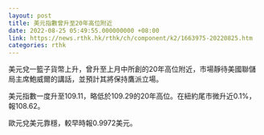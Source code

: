 ```yaml
---
layout: post
title: 美元指數曾升至20年高位附近
date: 2022-08-25 05:49:55.000000000 +08:00
link: https://news.rthk.hk/rthk/ch/component/k2/1663975-20220825.htm
categories: rthk
---
```


美元兌一籃子貨幣上升，曾升至上月中所創的20年高位附近，市場靜待美國聯儲局主席鮑威爾的講話，並預計其將保持鷹派立場。

美元指數一度升至109.11，略低於109.29的20年高位。在紐約尾市微升近0.1%，報108.62。

歐元兌美元靠穩，較早時報0.9972美元。
